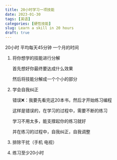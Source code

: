```yaml
---
title: 20小时学习一项技能
date: 2023-01-30
tags: [英语]
categories: [硬性技能]
slug: Learn a skill in 20 hours
draft: true
---
```


20小时 平均每天45分钟 一个月的时间

1. 将你想学的技能进行分解

   首先想好你最终要达成什么效果

   然后将技能分解成一个个小的部分

   

2. 学会自我纠正

   错误❌：我要先看完这20本书，然后才开始练习编程

   这样是错误的，在学习的过程中，需要不断的练习

   学习不用太多，能支撑起你的练习就好

   并在练习的过程中，自我纠正，自我调整

3. 排除干扰（手机 电视）

4. 练习至少20小时